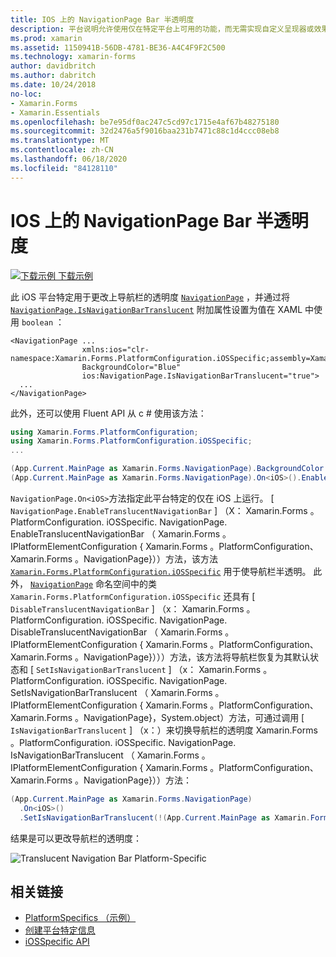 ```yaml
---
title: IOS 上的 NavigationPage Bar 半透明度
description: 平台说明允许使用仅在特定平台上可用的功能，而无需实现自定义呈现器或效果。 本文介绍如何使用 iOS 平台特定的来更改 NavigationPage 中导航栏的透明度。
ms.prod: xamarin
ms.assetid: 1150941B-56DB-4781-BE36-A4C4F9F2C500
ms.technology: xamarin-forms
author: davidbritch
ms.author: dabritch
ms.date: 10/24/2018
no-loc:
- Xamarin.Forms
- Xamarin.Essentials
ms.openlocfilehash: be7e95df0ac247c5cd97c1715e4af67b48275180
ms.sourcegitcommit: 32d2476a5f9016baa231b7471c88c1d4ccc08eb8
ms.translationtype: MT
ms.contentlocale: zh-CN
ms.lasthandoff: 06/18/2020
ms.locfileid: "84128110"
---
```

# <a name="navigationpage-bar-translucency-on-ios"></a>IOS 上的 NavigationPage Bar 半透明度

[![下载示例](~/media/shared/download.png) 下载示例](https://docs.microsoft.com/samples/xamarin/xamarin-forms-samples/userinterface-platformspecifics)

此 iOS 平台特定用于更改上导航栏的透明度 [`NavigationPage`](xref:Xamarin.Forms.NavigationPage) ，并通过将 [`NavigationPage.IsNavigationBarTranslucent`](xref:Xamarin.Forms.PlatformConfiguration.iOSSpecific.NavigationPage.IsNavigationBarTranslucentProperty) 附加属性设置为值在 XAML 中使用 `boolean` ：

```xaml
<NavigationPage ...
                xmlns:ios="clr-namespace:Xamarin.Forms.PlatformConfiguration.iOSSpecific;assembly=Xamarin.Forms.Core"
                BackgroundColor="Blue"
                ios:NavigationPage.IsNavigationBarTranslucent="true">
  ...
</NavigationPage>
```

此外，还可以使用 Fluent API 从 c # 使用该方法：

```csharp
using Xamarin.Forms.PlatformConfiguration;
using Xamarin.Forms.PlatformConfiguration.iOSSpecific;
...

(App.Current.MainPage as Xamarin.Forms.NavigationPage).BackgroundColor = Color.Blue;
(App.Current.MainPage as Xamarin.Forms.NavigationPage).On<iOS>().EnableTranslucentNavigationBar();
```

`NavigationPage.On<iOS>`方法指定此平台特定的仅在 iOS 上运行。 [ `NavigationPage.EnableTranslucentNavigationBar` ] （X： Xamarin.Forms 。PlatformConfiguration. iOSSpecific. NavigationPage. EnableTranslucentNavigationBar （ Xamarin.Forms 。IPlatformElementConfiguration { Xamarin.Forms 。PlatformConfiguration、 Xamarin.Forms 。NavigationPage}））方法，该方法 [`Xamarin.Forms.PlatformConfiguration.iOSSpecific`](xref:Xamarin.Forms.PlatformConfiguration.iOSSpecific) 用于使导航栏半透明。 此外， [`NavigationPage`](xref:Xamarin.Forms.PlatformConfiguration.iOSSpecific.NavigationPage) 命名空间中的类 `Xamarin.Forms.PlatformConfiguration.iOSSpecific` 还具有 [ `DisableTranslucentNavigationBar` ] （x： Xamarin.Forms 。PlatformConfiguration. iOSSpecific. NavigationPage. DisableTranslucentNavigationBar （ Xamarin.Forms 。IPlatformElementConfiguration { Xamarin.Forms 。PlatformConfiguration、 Xamarin.Forms 。NavigationPage}）））方法，该方法将导航栏恢复为其默认状态和 [ `SetIsNavigationBarTranslucent` ] （x： Xamarin.Forms 。PlatformConfiguration. iOSSpecific. NavigationPage. SetIsNavigationBarTranslucent （ Xamarin.Forms 。IPlatformElementConfiguration { Xamarin.Forms 。PlatformConfiguration、 Xamarin.Forms 。NavigationPage}，System.object）方法，可通过调用 [ `IsNavigationBarTranslucent` ] （x：）来切换导航栏的透明度 Xamarin.Forms 。PlatformConfiguration. iOSSpecific. NavigationPage. IsNavigationBarTranslucent （ Xamarin.Forms 。IPlatformElementConfiguration { Xamarin.Forms 。PlatformConfiguration、 Xamarin.Forms 。NavigationPage}））方法：

```csharp
(App.Current.MainPage as Xamarin.Forms.NavigationPage)
  .On<iOS>()
  .SetIsNavigationBarTranslucent(!(App.Current.MainPage as Xamarin.Forms.NavigationPage).On<iOS>().IsNavigationBarTranslucent());
```

结果是可以更改导航栏的透明度：

![](navigation-bar-translucent-images/translucent-navigation-bar.png "Translucent Navigation Bar Platform-Specific")

## <a name="related-links"></a>相关链接

- [PlatformSpecifics （示例）](https://docs.microsoft.com/samples/xamarin/xamarin-forms-samples/userinterface-platformspecifics)
- [创建平台特定信息](~/xamarin-forms/platform/platform-specifics/index.md#creating-platform-specifics)
- [iOSSpecific API](xref:Xamarin.Forms.PlatformConfiguration.iOSSpecific)
